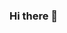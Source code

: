 ### Hi there 👋

<!--
**jhxmluv/jhxmluv** is a ✨ _special_ ✨ repository because its `README.md` (this file) appears on your GitHub profile.

#I'm a sophomore student of GNU, majoring at English Education.
#I'm learning python code in 2024 spring Digital Literacy and English Education.


